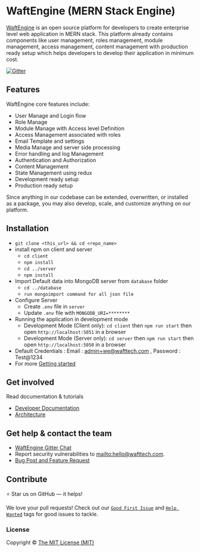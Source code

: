 # WaftEngine (MERN Stack Engine)

[WaftEngine](https://waftengine.org) is an open source platform for developers to create enterprise level web application in MERN stack. This platform already contains components like user management, roles management, module management, access management, content management with production ready setup which helps developers to develop their application in minimum cost.

[![Gitter](https://badges.gitter.im/waftengine/community.svg)](https://gitter.im/waftengine/community?utm_source=badge&utm_medium=badge&utm_campaign=pr-badge)

## Features

WaftEngine core features include:

- User Manage and Login flow
- Role Manage
- Module Manage with Access level Definition
- Access Management associated with roles
- Email Template and settings
- Media Manage and server side processing
- Error handling and log Management
- Authentication and Authorization
- Content Management
- State Management using redux
- Development ready setup
- Production ready setup

Since anything in our codebase can be extended, overwritten, or installed as a package, you may also develop, scale, and customize anything on our platform.

## Installation

- `git clone <this_url> && cd <repo_name>`
- install npm on client and server
  - `cd client`
  - `npm install`
  - `cd ../server`
  - `npm install`
- Import Default data into MongoDB server from `database` folder
  - `cd ../database`
  - `run mongoimport command for all json file`
- Configure Server
  - Create `.env` file in `server`
  - Update `.env` file with `MONGODB_URI=********` 
- Running the application in development mode
  - Development Mode (Client only): `cd client` then `npm run start` then open `http://localhost:5051` in a browser
  - Development Mode (Server only): `cd server` then `npm run start` then open `http://localhost:5050` in a browser
- Default Credentials : Email : admin+we@wafttech.com , Password : Test@1234
- For more [Getting started](https://waftengine.org/documentation/2019-7-1-getting-started-with-waftengine)

## Get involved

Read documentation & tutorials

- [Developer Documentation](https://waftengine.org/documentation/2019-6-16-introduction-to-waftengine)
- [Architecture](https://waftengine.org/architecture)

## Get help & contact the team

- [WaftEngine Gitter Chat](https://gitter.im/waftengine/community)
- Report security vulnerabilities to <mailto:hello@wafttech.com>.
- [Bug Post and Feature Request](https://github.com/WaftTech/WaftEngine/issues)

## Contribute

:star: Star us on GitHub — it helps!

We love your pull requests! Check out our [`Good First Issue`](https://github.com/WaftTech/WaftEngine/issues?q=is%3Aopen+is%3Aissue+label%3A%22good+first+issue%22) and [`Help Wanted`](https://github.com/WaftTech/WaftEngine/issues?q=label%3A%22help+wanted%22) tags for good issues to tackle.

### License

Copyright © [The MIT License (MIT)](./LICENSE.md)
